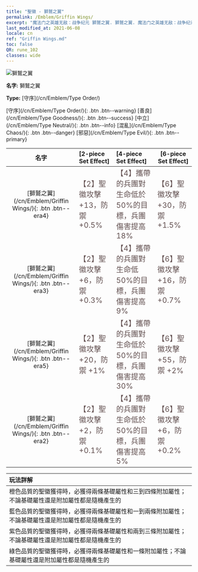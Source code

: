 ```yaml
---
title: "聖徽 - 獅鷲之翼"
permalink: /Emblem/Griffin Wings/
excerpt: "魔法门之英雄无敌：战争纪元 獅鷲之翼. 獅鷲之翼. 魔法门之英雄无敌：战争纪元 聖徽 獅鷲之翼. 魔法门之英雄无敌：战争纪元 守序 獅鷲之翼"
last_modified_at: 2021-06-08
locale: cn
ref: "Griffin Wings.md"
toc: false
QR: rune_102
classes: wide
---
```


  ![獅鷲之翼](/images/r/rune_icon_102.png)

 **名字:** 獅鷲之翼

 **Type:** [守序](/cn/Emblem/Type Order/)

  [守序](/cn/Emblem/Type Order/){: .btn .btn--warning}   [善良](/cn/Emblem/Type Goodness/){: .btn .btn--success}   [中立](/cn/Emblem/Type Neutral/){: .btn .btn--info}   [混亂](/cn/Emblem/Type Chaos/){: .btn .btn--danger}   [邪惡](/cn/Emblem/Type Evil/){: .btn .btn--primary} 

  |  名字    | [2-piece Set Effect] | [4-piece Set Effect] | [6-piece Set Effect]  | 
  |:-----------------------:|:-------------------|:-----------------|----------------| 
  | [獅鷲之翼](/cn/Emblem/Griffin Wings/){: .btn .btn--era4} | <span style="color: #645252;font-size:20px">【2】聖徽攻擊 +13，防禦 +0.5%</span> | <span style="color: #645252;font-size:20px">【4】攜帶的兵團對生命低於50%的目標，兵團傷害提高18%</span> | <span style="color: #645252;font-size:20px">【6】聖徽攻擊 +30，防禦 +1.5%</span> | 
  | [獅鷲之翼](/cn/Emblem/Griffin Wings/){: .btn .btn--era3} | <span style="color: #645252;font-size:20px">【2】聖徽攻擊 +6，防禦 +0.3%</span> | <span style="color: #645252;font-size:20px">【4】攜帶的兵團對生命低50%的目標，兵團傷害提高9%</span> | <span style="color: #645252;font-size:20px">【6】聖徽攻擊 +16，防禦 +0.7%</span> | 
  | [獅鷲之翼](/cn/Emblem/Griffin Wings/){: .btn .btn--era5} | <span style="color: #645252;font-size:20px">【2】聖徽攻擊 +20，防禦 +1%</span> | <span style="color: #645252;font-size:20px">【4】攜帶的兵團對生命低於50%的目標，兵團傷害提高30%</span> | <span style="color: #645252;font-size:20px">【6】聖徽攻擊 +55，防禦 +2%</span> | 
  | [獅鷲之翼](/cn/Emblem/Griffin Wings/){: .btn .btn--era2} | <span style="color: #645252;font-size:20px">【2】聖徽攻擊 +2，防禦 +0.1%</span> | <span style="color: #645252;font-size:20px">【4】攜帶的兵團對生命低於50%的目標，兵團傷害提高5%</span> | <span style="color: #645252;font-size:20px">【6】聖徽攻擊 +6，防禦 +0.2%</span> | 

  |         玩法詳解            | 
  |:-------------------------------|
  | 橙色品質的聖徽獲得時，必獲得兩條基礎屬性和三到四條附加屬性；不論基礎屬性還是附加屬性都是隨機產生的 |
  | 藍色品質的聖徽獲得時，必獲得兩條基礎屬性和一到兩條附加屬性；不論基礎屬性還是附加屬性都是隨機產生的 |
  | 紫色品質的聖徽獲得時，必獲得兩條基礎屬性和兩到三條附加屬性；不論基礎屬性還是附加屬性都是隨機產生的 |
  | 綠色品質的聖徽獲得時，必獲得兩條基礎屬性和一條附加屬性；不論基礎屬性還是附加屬性都是隨機產生的 |
